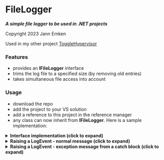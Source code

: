  # FileLogger
 ***A simple file logger to be used in .NET projects***
 
 Copyright 2023 Jann Emken
 
 Used in my other project [ToggleHypervisor](https://github.com/q-g-j/ToggleHypervisor)
 
 ### Features
 - provides an **IFileLogger** interface
 - trims the log file to a specified size (by removing old entries)
 - takes simultaneous file access into account
 
 ### Usage
 - download the repo
 - add the project to your VS solution
 - add a reference to this project in the reference manager
 - any class can now inherit from **IFileLogger**.  Here is a sample implementation:
 
<details>
<summary><b>Interface implementation (click to expand)</b></summary>

```
public class MyClass : IFileLogger
{
    private readonly FileLogger fileLogger;
    
    public MyClass()
    {
        // pass the log filename and the desired max. log file size in KB to the constructor:
        fileLogger = new FileLogger("MyProgram.log", 256);   
        LogEvent += fileLogger.LogWriteLine;
    }
    
    public event Action<object, LoggerEventArgs> LogEvent;

    void IFileLogger.OnLogEvent(object o, LoggerEventArgs eventArgs)
    {
        RaiseLogEvent(o, eventArgs);
    }

    protected virtual void RaiseLogEvent(object o, LoggerEventArgs eventArgs)
    {
        LogEvent?.Invoke(o, eventArgs);
    }
}
```
</details>

<details>
<summary><b>Raising a LogEvent - normal message (click to expand)</b></summary>

```
var loggerEventArgs = new LoggerEventArgs(
    "My Message",
    GetType().Name,
    MethodBase.GetCurrentMethod().Name,
    null);
RaiseLogEvent(this, loggerEventArgs);
```
</details>

<details>
<summary><b>Raising a LogEvent - exception message from a catch block (click to expand)</b></summary>

```
try
{
    // some code
}
catch (Exception ex)
{
    var loggerEventArgs = new LoggerEventArgs(
        String.Empty,
        GetType().Name,
        MethodBase.GetCurrentMethod().Name,
        ex);
    RaiseLogEvent(this, loggerEventArgs);
}
```
</details>
